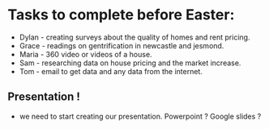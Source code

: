# Tasks to complete before Easter:

- Dylan - creating surveys about the quality of homes and rent pricing.
- Grace - readings on gentrification in newcastle and jesmond.
- Maria - 360 video or videos of a house.
- Sam - researching data on house pricing and the market increase.
- Tom - email to get data and any data from the internet. 

## Presentation !
- we need to start creating our presentation. Powerpoint ? Google slides ? 